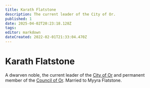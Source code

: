 ```yaml
---
title: Karath Flatstone
description: The current leader of the City of Or.
published: 1
date: 2025-04-02T20:23:18.128Z
tags: 
editor: markdown
dateCreated: 2022-02-01T21:33:04.470Z
---
```


# Karath Flatstone
A dwarven noble, the current leader of the [City of Or](/location/settlement/city/city-of-or.md) and permanent member of the [Council of Or](/location/settlement/city/or/council-of-or.md). Married to Myyra Flatstone.
